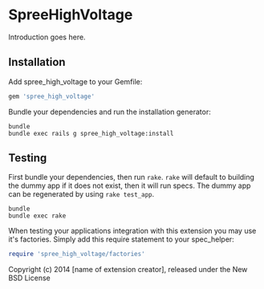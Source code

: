 SpreeHighVoltage
================

Introduction goes here.

Installation
------------

Add spree_high_voltage to your Gemfile:

```ruby
gem 'spree_high_voltage'
```

Bundle your dependencies and run the installation generator:

```shell
bundle
bundle exec rails g spree_high_voltage:install
```

Testing
-------

First bundle your dependencies, then run `rake`. `rake` will default to building the dummy app if it does not exist, then it will run specs. The dummy app can be regenerated by using `rake test_app`.

```shell
bundle
bundle exec rake
```

When testing your applications integration with this extension you may use it's factories.
Simply add this require statement to your spec_helper:

```ruby
require 'spree_high_voltage/factories'
```

Copyright (c) 2014 [name of extension creator], released under the New BSD License
